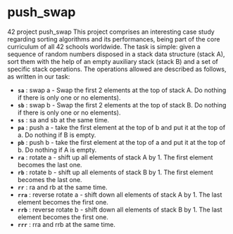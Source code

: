 # push_swap
42 project push_swap
This project comprises an interesting case study regarding sorting algorithms and its performances, being part of the core curriculum of all 42 schools worldwide. The task is simple: given a sequence of random numbers disposed in a stack data structure (stack A), sort them with the help of an empty auxiliary stack (stack B) and a set of specific stack operations. The operations allowed are described as follows, as written in our task:

- **```sa```** : swap a - Swap the first 2 elements at the top of stack A. Do nothing if there is only one or no elements).
- **```sb```** : swap b - Swap the first 2 elements at the top of stack B. Do nothing if there is only one or no elements).
- **```ss```** : sa and sb at the same time.
- **```pa```** : push a - take the first element at the top of b and put it at the top of a. Do nothing if B is empty.
- **```pb```** : push b - take the first element at the top of a and put it at the top of b. Do nothing if A is empty.
- **```ra```** : rotate a - shift up all elements of stack A by 1. The first element becomes the last one.
- **```rb```** : rotate b - shift up all elements of stack B by 1. The first element becomes the last one.
- **```rr```** : ra and rb at the same time.
- **```rra```** : reverse rotate a - shift down all elements of stack A by 1. The last element becomes the first one.
- **```rrb```** : reverse rotate b - shift down all elements of stack B by 1. The last element becomes the first one.
- **```rrr```** : rra and rrb at the same time.
